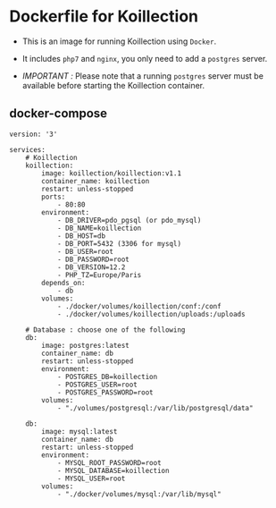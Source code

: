 # Dockerfile for Koillection

- This is an image for running Koillection using `Docker`.

- It includes `php7` and `nginx`, you only need to add a `postgres` server.

- *IMPORTANT :* Please note that a running `postgres` server must be available before starting the Koillection container. 

## docker-compose
    version: '3'

    services:
        # Koillection
        koillection:
            image: koillection/koillection:v1.1
            container_name: koillection
            restart: unless-stopped
            ports:
                - 80:80
            environment:
                - DB_DRIVER=pdo_pgsql (or pdo_mysql)
                - DB_NAME=koillection
                - DB_HOST=db
                - DB_PORT=5432 (3306 for mysql)
                - DB_USER=root
                - DB_PASSWORD=root
                - DB_VERSION=12.2
                - PHP_TZ=Europe/Paris
            depends_on:
                - db
            volumes:
                - ./docker/volumes/koillection/conf:/conf
                - ./docker/volumes/koillection/uploads:/uploads

        # Database : choose one of the following
        db:
            image: postgres:latest
            container_name: db
            restart: unless-stopped
            environment:
                - POSTGRES_DB=koillection
                - POSTGRES_USER=root
                - POSTGRES_PASSWORD=root
            volumes:
                - "./volumes/postgresql:/var/lib/postgresql/data"

        db:
            image: mysql:latest
            container_name: db       
            restart: unless-stopped 
            environment:
                - MYSQL_ROOT_PASSWORD=root
                - MYSQL_DATABASE=koillection
                - MYSQL_USER=root
            volumes:
                - "./docker/volumes/mysql:/var/lib/mysql"
